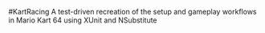 #KartRacing
A test-driven recreation of the setup and gameplay workflows in Mario Kart 64 using XUnit and NSubstitute
